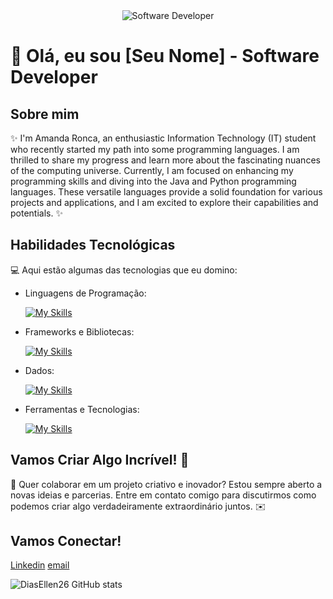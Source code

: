 <div align="center">
  <img src="https://i.pinimg.com/originals/0f/25/e4/0f25e4668c1c7740b5ed41835339d67f.gif" alt="Software Developer">
</div>

# 🚀 Olá, eu sou [Seu Nome] - Software Developer 

## Sobre mim

✨ I'm Amanda Ronca, an enthusiastic Information Technology (IT) student who recently started my path into some programming languages. I am thrilled to share my progress and learn more about the fascinating nuances of the computing universe. Currently, I am focused on enhancing my programming skills and diving into the Java and Python programming languages. These versatile languages provide a solid foundation for various projects and applications, and I am excited to explore their capabilities and potentials. ✨

## Habilidades Tecnológicas

💻 Aqui estão algumas das tecnologias que eu domino:

-  Linguagens de Programação: 

    [![My Skills](https://skillicons.dev/icons?i=java,python)](https://skillicons.dev)
- Frameworks e Bibliotecas: 

    [![My Skills](https://skillicons.dev/icons?i=pandas,numpy)](https://skillicons.dev)
- Dados: 

    [![My Skills](https://skillicons.dev/icons?i=mysql)](https://skillicons.dev)
- Ferramentas e Tecnologias: 

    [![My Skills](https://skillicons.dev/icons?i=git,github,visualstudio,eclipse)](https://skillicons.dev)

## Vamos Criar Algo Incrível! 💫

💬 Quer colaborar em um projeto criativo e inovador? Estou sempre aberto a novas ideias e parcerias. Entre em contato comigo para discutirmos como podemos criar algo verdadeiramente extraordinário juntos. ✉️

## Vamos Conectar!

[Linkedin](https://www.linkedin.com/in/amanda-g-ronca/)
[email](mailto:amandagabrieleronca@gmail.com)

![DiasEllen26 GitHub stats](https://github-readme-stats.vercel.app/api?username=DiasEllen26\&rank_icon=percentile)
